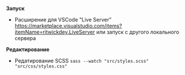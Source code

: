 **Запуск**
- Расширение для VSCode "Live Server" <a>https://marketplace.visualstudio.com/items?itemName=ritwickdey.LiveServer</a> или запуск с другого локального сервера

**Редактирование**
- Редатирование SCSS `sass --watch "src/styles.scss" "src/css/styles.css"`
